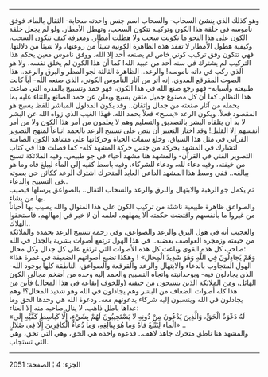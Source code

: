 ------------------------------------------------------------------------

وهو كذلك الذي ينشئ السحاب- والسحاب اسم جنس واحدته سحابة- الثقال بالماء.
فوفق ناموسه في خلقة هذا الكون وتركيبه تتكون السحب، وتهطل الأمطار. ولو لم
يجعل خلقة الكون على هذا النحو ما تكونت سحب ولا هطلت أمطار. ومعرفة كيف
تتكون السحب، وكيفية هطول الأمطار لا تفقد هذه الظاهرة الكونية شيئاً من
روعتها، ولا شيئاً من دلالتها. فهي تتكون وفق تركيب كوني خاص لم يصنعه أحد
إلا الله. ووفق ناموس معين يحكم هذا التركيب لم يشترك في سنه أحد من عبيد
الله! كما أن هذا الكون لم يخلق نفسه، ولا هو الذي ركب في ذاته ناموسه!
والرعد.. الظاهرة الثالثة لجو المطر والبرق والرعد.. هذا الصوت المقرقع
المدوي. إنه أثر من آثار الناموس الكوني، الذي صنعه الله- أياً كانت طبيعته
وأسبابه- فهو رجع صنع الله في هذا الكون، فهو حمد وتسبيح بالقدرة التي صاغت
هذا النظام. كما أن كل مصنوع جميل متقن يسبح ويعلن عن حمد الصانع والثناء
عليه بما يحمله من آثار صنعته من جمال وإتقان.. وقد يكون المدلول المباشر
للفظ يسبح هو المقصود فعلاً، ويكون الرعد «يسبح» فعلاً بحمد الله. فهذا الغيب
الذي زواه الله عن البشر لا بد أن يتلقاه البشر بالتصديق والتسليم وهم لا
يعلمون من أمر هذا الكون ولا من أمر أنفسهم إلا القليل! وقد اختار التعبير
أن ينص على تسبيح الرعد بالحمد اتباعاً لمنهج التصوير القرآني في مثل هذا
السياق، وخلع سمات الحياة وحركاتها على مشاهد الكون الصامته لتشارك في
المشهد بحركة من جنس حركة المشهد كله- كما فصلت هذا في كتاب التصوير الفني
في القرآن- والمشهد هنا مشهد أحياء في جو طبيعي. وفيه الملائكة تسبح من
خيفته، وفيه دعاء لله، ودعاء للشركاء. وفيه باسط كفيه إلى الماء ليبلغ فاه
وما هو ببالغه.. ففي وسط هذا المشهد الداعي العابد المتحرك اشترك الرعد
ككائن حي بصوته في التسبيح والدعاء..  
ثم يكمل جو الرهبة والابتهال والبرق والرعد والسحاب الثقال.. بالصواعق
يرسلها فيصيب بها من يشاء.  
والصواعق ظاهرة طبيعية ناشئة من تركيب الكون على هذا المنوال والله يصيب
بها أحياناً من غيروا ما بأنفسهم واقتضت حكمته ألا يمهلهم، لعلمه أن لا خير
في إمهالهم، فاستحقوا الهلاك..  
والعجيب أنه في هول البرق والرعد والصواعق، وفي زحمة تسبيح الرعد بحمده
والملائكة من خيفته وزمجرة العواصف بغضبه.. في هذا الهول ترتفع أصوات بشرية
بالجدل في الله صاحب كل هذه القوى وباعث كل هذه الأصوات التي ترتفع على كل
جدال وكل محال:  
«وَهُمْ يُجادِلُونَ فِي اللَّهِ وَهُوَ شَدِيدُ الْمِحالِ» ! وهكذا تضيع أصواتهم الضعيفة في
غمرة هذا الهول المتجاوب بالدعاء والابتهال والرعد والقرقعة والصواعق،
الناطقة كلها بوجود الله- الذي يجادلون فيه- وبوحدانيته واتجاه التسبيح
والحمد إليه وحده من أضخم مجالي الكون الهائل، ومن الملائكة الذين يسبحون
من خيفته (وللخوف إيقاعه في هذا المجال) فأين من هذا كله أصوات الضعاف من
البشر وهم يجادلون في الله وهو شديد المحال؟! وهم يجادلون في الله وينسبون
إليه شركاء يدعونهم معه. ودعوة الله هي وحدها الحق وما عداها باطل ذاهب، لا
ينال صاحبه منه إلا العناء:  
«لَهُ دَعْوَةُ الْحَقِّ، وَالَّذِينَ يَدْعُونَ مِنْ دُونِهِ لا يَسْتَجِيبُونَ لَهُمْ بِشَيْءٍ، إِلَّا كَباسِطِ كَفَّيْهِ
إِلَى الْماءِ لِيَبْلُغَ فاهُ وَما هُوَ بِبالِغِهِ، وَما دُعاءُ الْكافِرِينَ إِلَّا فِي ضَلالٍ» ..  
والمشهد هنا ناطق متحرك جاهد لاهف.. فدعوة واحدة هي الحق، وهي التي تحق،
وهي التي تستجاب.

------------------------------------------------------------------------

الجزء: 4 ¦ الصفحة: 2051
